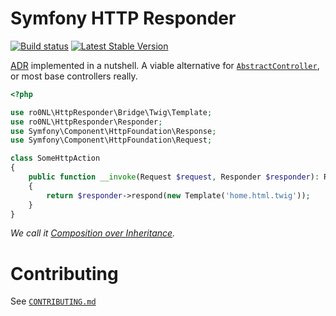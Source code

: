 # Symfony HTTP Responder

[![Build status][master:travis:img]][master:travis]
[![Latest Stable Version][packagist:img]][packagist]

[ADR][wiki:adr] implemented in a nutshell. A viable alternative for [`AbstractController`][sf:controller], or most base
controllers really.

```php
<?php

use ro0NL\HttpResponder\Bridge\Twig\Template;
use ro0NL\HttpResponder\Responder;
use Symfony\Component\HttpFoundation\Response;
use Symfony\Component\HttpFoundation\Request;

class SomeHttpAction
{
    public function __invoke(Request $request, Responder $responder): Response
    {
        return $responder->respond(new Template('home.html.twig'));
    }
}
```

_We call it [Composition over Inheritance][wiki:compositioninheritance]._

# Contributing

See [`CONTRIBUTING.md`](CONTRIBUTING.md)

[master:travis]: https://travis-ci.org/ro0NL/symfony-http-responder
[master:travis:img]: https://img.shields.io/travis/ro0NL/symfony-http-responder/master.svg?style=flat-square
[packagist]: https://packagist.org/packages/ro0NL/http-responder
[packagist:img]: https://img.shields.io/packagist/v/ro0NL/http-responder.svg?style=flat-square
[wiki:adr]: https://en.wikipedia.org/wiki/Action%E2%80%93domain%E2%80%93responder
[wiki:compositioninheritance]: https://en.wikipedia.org/wiki/Composition_over_inheritance
[sf:controller]: https://github.com/symfony/symfony/blob/master/src/Symfony/Bundle/FrameworkBundle/Controller/AbstractController.php
